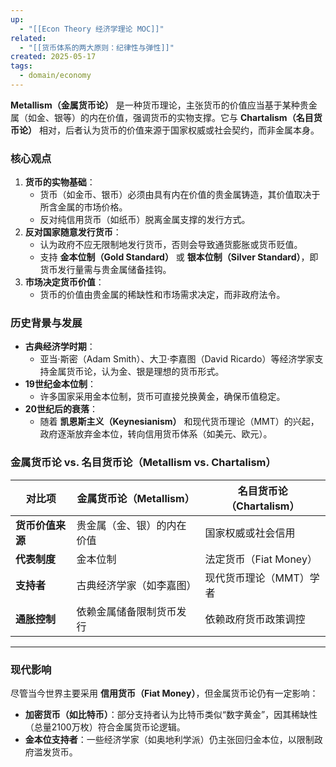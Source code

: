 ```yaml
---
up:
  - "[[Econ Theory 经济学理论 MOC]]"
related:
  - "[[货币体系的两大原则：纪律性与弹性]]"
created: 2025-05-17
tags:
  - domain/economy
---
```


**Metallism（金属货币论）** 是一种货币理论，主张货币的价值应当基于某种贵金属（如金、银等）的内在价值，强调货币的实物支撑。它与 **Chartalism（名目货币论）** 相对，后者认为货币的价值来源于国家权威或社会契约，而非金属本身。


### **核心观点**

1. **货币的实物基础**：
    - 货币（如金币、银币）必须由具有内在价值的贵金属铸造，其价值取决于所含金属的市场价格。
    - 反对纯信用货币（如纸币）脱离金属支撑的发行方式。
2. **反对国家随意发行货币**：
    - 认为政府不应无限制地发行货币，否则会导致通货膨胀或货币贬值。
    - 支持 **金本位制（Gold Standard）** 或 **银本位制（Silver Standard）**，即货币发行量需与贵金属储备挂钩。
3. **市场决定货币价值**：
    - 货币的价值由贵金属的稀缺性和市场需求决定，而非政府法令。

### **历史背景与发展**

- **古典经济学时期**：
    - 亚当·斯密（Adam Smith）、大卫·李嘉图（David Ricardo）等经济学家支持金属货币论，认为金、银是理想的货币形式。
- **19世纪金本位制**：
    - 许多国家采用金本位制，货币可直接兑换黄金，确保币值稳定。
- **20世纪后的衰落**：
    - 随着 **凯恩斯主义（Keynesianism）** 和现代货币理论（MMT）的兴起，政府逐渐放弃金本位，转向信用货币体系（如美元、欧元）。


### **金属货币论 vs. 名目货币论（Metallism vs. Chartalism）**

|**对比项**|**金属货币论（Metallism）**|**名目货币论（Chartalism）**|
|---|---|---|
|**货币价值来源**|贵金属（金、银）的内在价值|国家权威或社会信用|
|**代表制度**|金本位制|法定货币（Fiat Money）|
|**支持者**|古典经济学家（如李嘉图）|现代货币理论（MMT）学者|
|**通胀控制**|依赖金属储备限制货币发行|依赖政府货币政策调控|

---

### **现代影响**

尽管当今世界主要采用 **信用货币（Fiat Money）**，但金属货币论仍有一定影响：

- **加密货币（如比特币）**：部分支持者认为比特币类似“数字黄金”，因其稀缺性（总量2100万枚）符合金属货币论逻辑。
- **金本位支持者**：一些经济学家（如奥地利学派）仍主张回归金本位，以限制政府滥发货币。